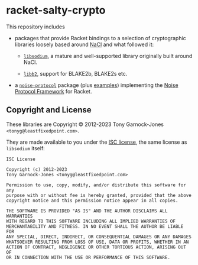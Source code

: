 # racket-salty-crypto

This repository includes

 - packages that provide Racket bindings to a selection of cryptographic libraries loosely
   based around [NaCl](http://nacl.cr.yp.to/) and what followed it:

    - [`libsodium`](libsodium/), a mature and well-supported library originally built around
      NaCl.

    - [`libb2`](libb2/), support for BLAKE2b, BLAKE2s etc.

 - a [`noise-protocol`](noise-protocol/) package (plus [examples](noise-protocol-examples/))
   implementing the [Noise Protocol Framework](https://noiseprotocol.org/) for Racket.

## Copyright and License

These libraries are Copyright © 2012-2023 Tony Garnock-Jones `<tonyg@leastfixedpoint.com>`.

They are made available to you under the [ISC license](https://spdx.org/licenses/ISC.html), the
same license as `libsodium` itself:

    ISC License

    Copyright (c) 2012-2023
    Tony Garnock-Jones <tonyg@leastfixedpoint.com>

    Permission to use, copy, modify, and/or distribute this software for any
    purpose with or without fee is hereby granted, provided that the above
    copyright notice and this permission notice appear in all copies.

    THE SOFTWARE IS PROVIDED "AS IS" AND THE AUTHOR DISCLAIMS ALL WARRANTIES
    WITH REGARD TO THIS SOFTWARE INCLUDING ALL IMPLIED WARRANTIES OF
    MERCHANTABILITY AND FITNESS. IN NO EVENT SHALL THE AUTHOR BE LIABLE FOR
    ANY SPECIAL, DIRECT, INDIRECT, OR CONSEQUENTIAL DAMAGES OR ANY DAMAGES
    WHATSOEVER RESULTING FROM LOSS OF USE, DATA OR PROFITS, WHETHER IN AN
    ACTION OF CONTRACT, NEGLIGENCE OR OTHER TORTIOUS ACTION, ARISING OUT OF
    OR IN CONNECTION WITH THE USE OR PERFORMANCE OF THIS SOFTWARE.
